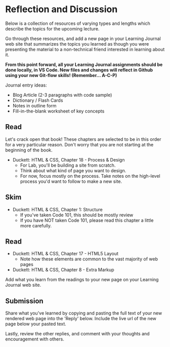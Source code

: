 # Reflection and Discussion

Below is a collection of resources of varying types and lengths which describe the topics for the upcoming lecture.  

Go through these resources, and add a new page in your Learning Journal web site that summarizes the topics you learned as though you were presenting the material to a non-technical friend interested in learning about it.

**From this point forward, all your Learning Journal assignments should be done locally, in VS Code.  New files and changes will reflect in Github using your new Git-flow skills! (Remember...  A-C-P)**

Journal entry ideas:

* Blog Article (2-3 paragraphs with code sample)
* Dictionary / Flash Cards
* Notes in outline form
* Fill-in-the-blank worksheet of key concepts

## Read

Let's crack open that book! These chapters are selected to be in this order for a very particular reason. Don't worry that you are not starting at the beginning of the book.

- Duckett: HTML & CSS, Chapter 18 - Process & Design
  - For Lab, you'll be building a site from scratch.
  - Think about what kind of page you want to design.
  - For now, focus mostly on the process. Take notes on the high-level process you'd want to follow to make a new site.

## Skim

- Duckett: HTML & CSS, Chapter 1: Structure
  - If you've taken Code 101, this should be mostly review
  - If you have NOT taken Code 101, please read this chapter a little more carefully.

## Read

- Duckett: HTML & CSS, Chapter 17 - HTML5 Layout
  - Note how these elements are common to the vast majority of web pages
- Duckett: HTML & CSS, Chapter 8 - Extra Markup

Add what you learn from the readings to your new page on your Learning Journal web site.

## Submission

Share what you've learned by copying and pasting the full text of your new rendered web page into the 'Reply' below. Include the live url of the new page below your pasted text.  

Lastly, review the other replies, and comment with your thoughts and encouragement with others.